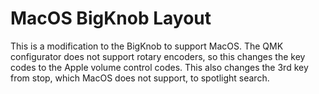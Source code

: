 # MacOS BigKnob Layout

This is a modification to the BigKnob to support MacOS. The QMK configurator does not 
support rotary encoders, so this changes the key codes to the Apple volume control
codes. This also changes the 3rd key from stop, which MacOS does not support, to 
spotlight search.
